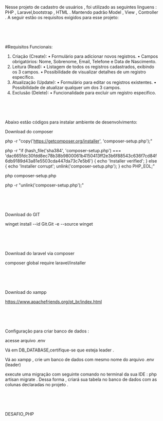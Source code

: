 Nesse projeto de cadastro de usuários , foi utilizado as seguintes linguens : PHP , Laravel,bootstrap , HTML . Mantendo padrão Model , View , Controller . A seguir estão os requisitos exigidos para esse projeto:

<br><br><br>

#Requisitos Funcionais:
1. Criação (Create):
• Formulário para adicionar novos registros.
• Campos obrigatórios: Nome, Sobrenome, Email, Telefone e Data de Nascimento.
2. Leitura (Read):
• Listagem de todos os registros cadastrados, exibindo os 3 campos.
• Possibilidade de visualizar detalhes de um registro específico.
3. Atualização (Update):
• Formulário para editar os registros existentes.
• Possibilidade de atualizar qualquer um dos 3 campos.
4. Exclusão (Delete):
• Funcionalidade para excluir um registro específico.

<br><br><br>

Abaixo estão códigos para instalar ambiente de desenvolvimento:

Download do composer

php -r "copy('https://getcomposer.org/installer', 'composer-setup.php');"



php -r "if (hash_file('sha384', 'composer-setup.php') === 'dac665fdc30fdd8ec78b38b9800061b4150413ff2e3b6f88543c636f7cd84f6db9189d43a81e5503cda447da73c7e5b6') { echo 'Installer verified'; } else { echo 'Installer corrupt'; unlink('composer-setup.php'); } echo PHP_EOL;"


php composer-setup.php


php -r "unlink('composer-setup.php');"


<br><br><br>


Download do GIT 

winget install --id Git.Git -e --source winget 


<br><br><br>




Download do laravel via composer 

composer global require laravel/installer



<br><br><br>

Download do xampp


https://www.apachefriends.org/pt_br/index.html



<br><br><br>


Configuração para criar banco de dados :

acesse arquivo .env 

Vá em DB_DATABASE,certifique-se que esteja leader . 

Vá ao xampp , crie um banco de dados com mesmo nome do arquivo .env (leader)

execute uma migração com seguinte comando no terminal da sua IDE : php artisan migrate . Dessa forma , criará sua tabela no banco de dados com as colunas declaradas no projeto . 


<br><br><br>



D E S A F I O _ P H P 
 
 
